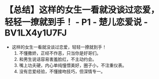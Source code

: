 # 【总结】这样的女生一看就没谈过恋爱，轻轻一撩就到手！ - P1 - 楚儿恋爱说 - BV1LX4y1U7FJ

-   这样的女生一看就没谈过恋爱，轻轻一撩就到手！
    1.  不懂撒娇，正经不作恶，只当你是好哥们。
    2.  和男生说话容易害羞脸红，不主动约会。
    3.  嘴上功夫硬，内心单纯憧憬美好，圈子小，不注重仪表。
    4.  没有恋爱经验，不懂接吻技巧，但深情专一。